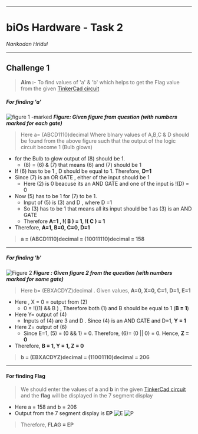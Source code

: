 ***
# **biOs Hardware - Task 2**
_Narikodan Hridul_
***
## Challenge 1
>**Aim :-** To find values of 'a' & 'b' which helps to get the Flag value from the given [TinkerCad circuit](https://www.tinkercad.com/things/i4zM833ITGZ)

##### **For finding 'a'**
![figure 1 -marked ](https://raw.githubusercontent.com/NARIKODANHRIDUL/narikodan-hridul/main/fig%201%20marked.jpg) 
**_Figure: Given figure from question (with numbers marked for each gate)_**

>Here a= (ABCD1110)decimal Where bInary values of A,B,C & D should be found from the above figure such that the output of the logic circuit become 1 (Bulb glows)

* for the Bulb to glow output of (8) should be 1. 
   * (8) = (6) & (7) that means (6) and (7) should be 1
* If (6) has to be 1 , D should be equal to 1.  Therefore, **D=1**
* Since (7) is an OR GATE , either of the input should be 1 
   * Here (2) is 0 beacuse its an AND GATE and one of the input is !(D) = 0
* Now (5) has to be 1 for (7) to be 1. 
   * Input of (5) is (3) and D , where D =1 
   * So (3) has to be 1 that means all its input should be 1 as (3) is an AND GATE
   *  Therefore **A=1 , !( B ) = 1, !( C ) = 1** 
*  Therefore,  **A=1, B=0, C=0, D=1**
> **a = (ABCD1110)decimal = (10011110)decimal = 158**
***

##### **For finding 'b'**
![Figure 2](https://raw.githubusercontent.com/NARIKODANHRIDUL/narikodan-hridul/main/fig%202%20MARKED.jpg) **_Figure : Given figure 2 from the question (with numbers marked for some gate)_**
> Here b= (EBXACDYZ)decimal . Given values, **A=0, X=0, C=1, D=1, E=1**
* Here , X = 0 = output from (2)
   * 0 = !((1) && B ) , Therefore both (1) and B should be equal to 1 (**B = 1**)
* Here Y= output of (4)
    * Inputs of (4) are 3 and D . Since (4) is an AND GATE and D=1, **Y = 1**
* Here Z= output of (6) 
    * Since E=1, (5) = (0 && 1) = 0. Therefore, (6)= (0 || 0) = 0. Hence, **Z = 0** 
* Therefore, **B = 1, Y = 1, Z = 0**
> **b = (EBXACDYZ)decimal = (11001110)decimal = 206**
***
#### **For finding Flag**

> We should enter the values of **a** and **b** in the given [TinkerCad circuit](https://www.tinkercad.com/things/i4zM833ITGZ) and the **flag** will be displayed in the 7 segment display
* Here a = 158 and b = 206 
* Output from the 7 segment display is **EP**
![E](https://raw.githubusercontent.com/NARIKODANHRIDUL/narikodan-hridul/main/E.JPG) ![P](https://raw.githubusercontent.com/NARIKODANHRIDUL/narikodan-hridul/main/P.JPG)
>Therefore, **FLAG = EP**
